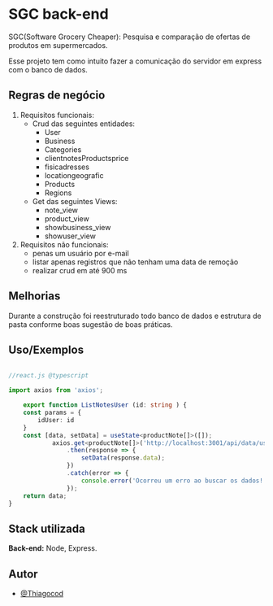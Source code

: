 
# SGC back-end

SGC(Software Grocery Cheaper): Pesquisa e comparação de ofertas de produtos em supermercados.

Esse projeto tem como intuito fazer a comunicação do servidor em express com o banco de dados.


## Regras de negócio
1. Requisitos funcionais:
   - Crud das seguintes entidades:
     - User
     - Business
     - Categories
     - clientnotesProductsprice
     - fisicadresses
     - locationgeografic
     - Products
     - Regions
   - Get das seguintes Views:
      - note_view
      - product_view
      - showbusiness_view
      - showuser_view
2. Requisitos não funcionais:
   - penas um usuário por e-mail
   - listar apenas registros que não tenham uma data de remoção
   - realizar crud em até 900 ms
        
## Melhorias

Durante a construção foi reestruturado todo banco de dados e estrutura de pasta conforme boas sugestão de boas práticas.


## Uso/Exemplos

```typescript

//react.js @typescript

import axios from 'axios';

    export function ListNotesUser (id: string ) {
    const params = {
        idUser: id
    }
    const [data, setData] = useState<productNote[]>([]);
            axios.get<productNote[]>('http://localhost:3001/api/data/user/notes', { params })
                .then(response => {
                    setData(response.data);
                })
                .catch(error => {
                    console.error('Ocorreu um erro ao buscar os dados!', error);
                });
    return data;
}

```


## Stack utilizada

**Back-end:** Node, Express.


## Autor

- [@Thiagocod](https://www.github.com/Thiagocod)